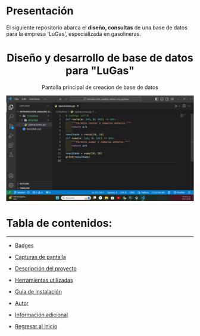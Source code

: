 # Presentación

El siguiente repositorio abarca el **diseño, consultas** de una base de datos para la empresa 'LuGas', especializada en gasolineras.

<h1 align="center"> Diseño y desarrollo de base de datos para "LuGas" </h1>
<p align="center"> Pantalla principal de creacion de base de datos </p>
<p align="center"><img src="README/1_Resultado_Final.png"/></p>

# Tabla de contenidos:

---

- [Badges](#badges)
- [Capturas de pantalla](#capturas-de-pantalla)
- [Descripción del proyecto](#descripción-del-proyecto)
- [Herramientas utilizadas](#herramientas-utilizadas)
- [Guía de instalación](#guía-de-instalación)
- [Autor](#autores)
- [Información adicional](#información-adicional)

- [Regresar al inicio](#presentación)
